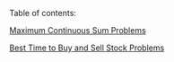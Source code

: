 Table of contents:

[Maximum Continuous Sum Problems](https://weitongruan.github.io/coding/algorithms/maximum_continuous_sum_problems)

[Best Time to Buy and Sell Stock Problems](https://weitongruan.github.io/coding/algorithms/best_time_to_buy_and_sell_stock_problems)


